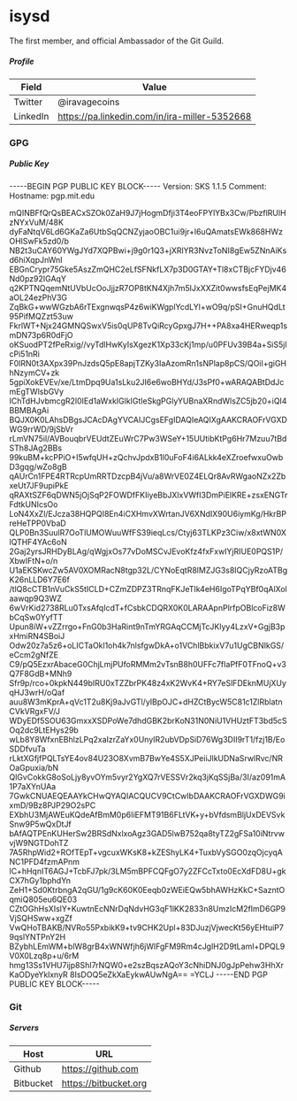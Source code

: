 # isysd

The first member, and official Ambassador of the Git Guild.

##### Profile

| Field | Value |
|-------|-------|
| Twitter | @iravagecoins |
| LinkedIn | https://pa.linkedin.com/in/ira-miller-5352668 | 

### GPG

##### Public Key

-----BEGIN PGP PUBLIC KEY BLOCK-----
Version: SKS 1.1.5
Comment: Hostname: pgp.mit.edu

mQINBFfQrQsBEACxSZOk0ZaH9J7jHogmDfji3T4eoFPYlYBx3Cw/PbzflRUlHzNYxVuM/48K
dyFaNtqV6Ld6GKaZa6UtbSqQCNZyjaoOBC1ui9jr+l6uQAmatsEWk868HWzOHlSwFk5zd0/b
NB2t3uCAY60YWgJYd7XQPBwi+j9g0r1Q3+jXRlYR3NvzToNI8gEw5ZNnAiKsd6hiXqpJnWnI
EBGnCrypr75Gke5AszZmQHC2eLfSFNkfLX7p3D0GTAY+Tl8xCTBjcFYDjv46Nd0pz92IGAqY
q2KPTNQqemNtUVbUcOoJjjzR7OP8tKN4Xjh7m5IJxXXZit0wwsfsEqPejMK4aOL24ezPhV3G
ZqBkG+wwWGzbA6rTExgnwqsP4z6wiKWgplYcdLYl+wO9q/pSI+GnuHQdLt95PifMQZzt53uw
FkrlWT+Njx24GMNQSwxV5is0qUP8TvQiRcyGpxgJ7H++PA8xa4HERweqp1smDN73p6R0dFjO
oKSuodPT2fPeRxig//vyTdlHwKyIsXgezK1Xp33cKj1mp/u0PFUv39B4a+SiS5jlcPi51nRi
F0lRN0t3AXpx39PnJzdsQ5pE8apjTZKy3IaAzomRn1sNPlap8pCS/QOil+giGHhNzymCV+zk
5gpiXokEVEv/xe/LtmDpq9Ua1sLku2JI6e6woBHYd/J3sPf0+wARAQABtDdJcmEgTWlsbGVy
IChTdHJvbmcgR2l0IEd1aWxkIGlkIGtleSkgPGlyYUBnaXRndWlsZC5jb20+iQI4BBMBAgAi
BQJX0K0LAhsDBgsJCAcDAgYVCAIJCgsEFgIDAQIeAQIXgAAKCRAOFrVGXDWG9rrWD/9jSbVr
rLmVN75il/AVBouqbrVEUdtZEuWrC7Pw3WSeY+15UUtibKtPg6Hr7Mzuu7tBdSTh8JAg2BBs
99kuBM+kcPPiO+I5wfqUH+zQchvJpdxB1l0uFoF4i6ALkk4eXZroefwxuOwbD3gqg/wZo8gB
qAUrCn1FPE4RTRcpUmRRTDzcpB4jVu/a8WrVE0Z4ELQr8AvRWgaoNZx2ZbxeUt7JF9upiPkE
qRAXtSZF6qDWN5jOjSqP2FOWDfFKIiyeBbJXlxVWfI3DmPiElKRE+zsxENGTrFdtkUNIcsOo
LoN4XxZl/EJcza38HQPQI8En4iCXHmvXWrtanJV6XNdIX90U6iymKg/HkrBPreHeTPP0VbaD
QLP0Bn3SuulR7OoTlUMOWuuWfFS39ieqLcs/Ctyj63TLKPz3Ciw/x8xtWN0XlQTHF4YAc6oN
2Gaj2yrsJRHDyBLAg/qWgjxOs77vDoMSCvJEvoKfz4fxFxwIYjRIUE0PQS1P/XbwIFtN+o/n
U1aEKSKwcZw5AV0XOMRacN8tgp32L/CYNoEqtR8lMZJG3s8IQCjyRzoATBgK26nLLD6Y7E6f
/tlQ8cCTB1nVuCkS5tICLD+CZmZDPZ3TRnqFKJeTIk4eH6IgoTPqYBf0qAlXolaawqp9Q3WZ
6wVrKid2738RLu0TxsAfqIcdT+fCsbkCDQRX0K0LARAApnPlrfpOBlcoFiz8WbCqSw0YyfTT
Upun8iW+vZZrrgo+FnG0b3HaRint9nTmYRGAqCCMjTcJKlyy4LzxV+GgjB3pxHmiRN4SBoiJ
Odw20z7a5z6+oLICTaOkl1oh4k7nlsfgwDkA+o1VChlBbkixV7u1UgCBNIkGS/eCcm2gNfZE
C9/pQ5EzxrAbaceG0ChjLmjPUfoRMMm2vTsnB8h0UFFc7fIaPfF0TFnoQ+v3Q7F8GdB+MNh9
Sfr9p/rco+0kpkN449bIRU0xTZZbrPK48z4xK2WvK4+RY7eSlFDEknMUjXUyqHJ3wrH/oQaf
auu8W3mKprA+qVc1T2u8Kj9aJvGTl/yIBpOJC+dHZCtBycW5C81c1ZlRblatnCVkVRgxFV/J
WDyEDf5SOU63GmxxXSDPoWe7dhdGBK2brKoN31N0NiU1VHUztFT3bd5cSOq2dc9LtEHys29b
wLb8Y8WfxnEBhlzLPq2xaIzrZaYx0UnyIR2ubVDpSiD76Wg3DII9rT1/fzj1B/EoSDDfvuTa
rLktXGfjfPQLTsYE4ov84U23O8XvmB7BwYe4S5XJPeiiJlkUDNaSrwlRvc/NROaGpuxia/bN
QlGvCokkG8oSoLjy8yvOYm5vyr2YgXQ7rVESSVr2kq3jKqSSjBa/3I/az091mA1P7aXYnUAa
7GwkCNUAEQEAAYkCHwQYAQIACQUCV9CtCwIbDAAKCRAOFrVGXDWG9ixmD/9Bz8PJP29O2sPC
EXbhU3MjAWEuKQdeAfBmM0p6IiEFMT91B6FLtVK+y+bVfdsmBljUxDEVSvkSnw9P5wQxDtJf
bAfAQTPEnKUHerSw2BRSdNxlxoAgz3GAD5lwB752qa8tyTZ2gFSa10iNtrvwvjW9NGTDohTZ
7A5RhpWid2+ROfTEpT+vgcuxWKsK8+kZEShyLK4+TuxbVySGO0zqOjcyqANC1PFD4fzmAPnm
lC+hHqnIT6AGJ+TcbFJ7pk/3LM5mBPFCQFgO7y2ZFCcTxto0EcXdFD8U+gkCX7hGy1bphdYn
ZeH1+Sd0KtrbngA2qGU/1g9cK60K0Eeqb0zWEiEQw5bhAWHzKkC+SazntOqmiQ805eu6QE03
CZtOGhHsXIslY+KuwtnEcNNrDqNdvHG3qF1lKK2833n8UmzIcM2fImD6GP9VjSQHSww+xgZf
VwQHoTBAKB/NVRo55PxbikK9+tv9CHK2Upl+83DJuzjVjwecKt56yEHtuiP79qslYNTPnY2H
BZybhLEmWM+blW8grB4xWNWfjh6jWlFgFM9Rm4cJglH2D9tLaml+DPQL9V0X0Lzq8p+u/6rM
hmg13Ss1VHU7ijp8ShI7rNQW0+e2szBqszAQoY3cNhiDNJ0gJpPehw3HhXrKaODyeYklxnyR
8IsDOQ5eZkXaEykwAUwNgA==
=YCLJ
-----END PGP PUBLIC KEY BLOCK-----

### Git 

##### Servers

| Host | URL        |
|------|------------|
| Github | https://github.com |
| Bitbucket | https://bitbucket.org |
